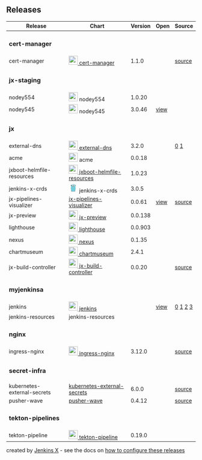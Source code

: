 ## Releases


<table class="table">
  <thead>
    <tr>
      <th scope="col">Release</th>
      <th scope="col">Chart</th>
      <th scope="col">Version</th>
      <th scope="col">Open</th>
      <th scope="col">Source</th>
    </tr>
  </thead>
  <tbody>
    <tr>
		      <td colspan='5'><h3>cert-manager</h3></td>
		    </tr>
	    <tr>
	      <td>cert-manager</td>
	      <td title='A Helm chart for cert-manager'><a href='https://github.com/jetstack/cert-manager'> <img src='https://raw.githubusercontent.com/jetstack/cert-manager/master/logo/logo.png' width='24px' height='24px'> cert-manager</a></td>
	      <td>1.1.0</td>
	      <td></td>
	      <td><a href='https://github.com/jetstack/cert-manager'>source</a></td>
	    </tr>
    <tr>
		      <td colspan='5'><h3>jx-staging</h3></td>
		    </tr>
	    <tr>
	      <td>nodey554</td>
	      <td title='A Helm chart for Kubernetes'> <img src='https://raw.githubusercontent.com/cdfoundation/artwork/master/jenkinsx/icon/color/jenkinsx-icon-color.png' width='24px' height='24px'> nodey554</td>
	      <td>1.0.20</td>
	      <td></td>
	      <td></td>
	    </tr>
    <tr>
	      <td>nodey545</td>
	      <td title='A Helm chart for Kubernetes'> <img src='https://raw.githubusercontent.com/cdfoundation/artwork/master/jenkinsx/icon/color/jenkinsx-icon-color.png' width='24px' height='24px'> nodey545</td>
	      <td>3.0.46</td>
	      <td><a href='http://nodey545-jx-staging.34.105.246.143.xip.io'>view</a></td>
	      <td></td>
	    </tr>
    <tr>
		      <td colspan='5'><h3>jx</h3></td>
		    </tr>
	    <tr>
	      <td>external-dns</td>
	      <td title='ExternalDNS is a Kubernetes addon that configures public DNS servers with information about exposed Kubernetes services to make them discoverable.'><a href='https://github.com/kubernetes-sigs/external-dns'> <img src='https://bitnami.com/assets/stacks/external-dns/img/external-dns-stack-110x117.png' width='24px' height='24px'> external-dns</a></td>
	      <td>3.2.0</td>
	      <td></td>
	      <td><a href='https://github.com/kubernetes-sigs/external-dns'>0</a> <a href='https://github.com/bitnami/bitnami-docker-external-dns'>1</a> </td>
	    </tr>
    <tr>
	      <td>acme</td>
	      <td title='Acme'> <img src='https://avatars2.githubusercontent.com/u/35583233?s=200&v=4' width='24px' height='24px'> acme</td>
	      <td>0.0.18</td>
	      <td></td>
	      <td></td>
	    </tr>
    <tr>
	      <td>jxboot-helmfile-resources</td>
	      <td title='A Helm chart for the resources for JX Boot'><a href='https://github.com/jenkins-x-charts/jxboot-helmfile-resources'> <img src='https://raw.githubusercontent.com/jenkins-x/jenkins-x-website/master/images/logo/jenkinsx-icon-color.svg' width='24px' height='24px'> jxboot-helmfile-resources</a></td>
	      <td>1.0.23</td>
	      <td></td>
	      <td></td>
	    </tr>
    <tr>
	      <td>jenkins-x-crds</td>
	      <td title='Custom Resource Definitions for Jenkins X'> <img src='https://raw.githubusercontent.com/jenkins-x/jenkins-x-platform/d273e09/images/go.png' width='24px' height='24px'> jenkins-x-crds</td>
	      <td>3.0.5</td>
	      <td></td>
	      <td></td>
	    </tr>
    <tr>
	      <td>jx-pipelines-visualizer</td>
	      <td title='Web UI for Jenkins X, with a clear goal - visualize the pipelines - and their logs.'><a href='https://github.com/jenkins-x/jx-pipelines-visualizer'> jx-pipelines-visualizer</a></td>
	      <td>0.0.61</td>
	      <td><a href='http://dashboard-jx.34.105.246.143.xip.io'>view</a></td>
	      <td><a href='https://github.com/jenkins-x/jx-pipelines-visualizer'>source</a></td>
	    </tr>
    <tr>
	      <td>jx-preview</td>
	      <td title='This chart installs the jx-preview CRD and garbagecollection job
'><a href='https://github.com/jenkins-x/jx-preview'> <img src='https://raw.githubusercontent.com/jenkins-x/jenkins-x-website/master/images/logo/jenkinsx-icon-color.svg' width='24px' height='24px'> jx-preview</a></td>
	      <td>0.0.138</td>
	      <td></td>
	      <td></td>
	    </tr>
    <tr>
	      <td>lighthouse</td>
	      <td title='This chart bootstraps installation of [Lighthouse](https://github.com/jenkins-x/lighthouse).
'><a href='https://github.com/jenkins-x/lighthouse'> <img src='https://raw.githubusercontent.com/jenkins-x/jenkins-x-website/master/images/logo/jenkinsx-icon-color.svg' width='24px' height='24px'> lighthouse</a></td>
	      <td>0.0.903</td>
	      <td></td>
	      <td></td>
	    </tr>
    <tr>
	      <td>nexus</td>
	      <td title='A Helm chart for Kubernetes'><a href='https://github.com/jenkins-x-charts/nexus'> <img src='https://raw.githubusercontent.com/jenkins-x/jenkins-x-platform/master/jenkins-x-platform/images/nexus.png' width='24px' height='24px'> nexus</a></td>
	      <td>0.1.35</td>
	      <td></td>
	      <td></td>
	    </tr>
    <tr>
	      <td>chartmuseum</td>
	      <td title='Host your own Helm Chart Repository'><a href='https://github.com/helm/chartmuseum'> <img src='https://raw.githubusercontent.com/helm/chartmuseum/master/logo2.png' width='24px' height='24px'> chartmuseum</a></td>
	      <td>2.4.1</td>
	      <td></td>
	      <td></td>
	    </tr>
    <tr>
	      <td>jx-build-controller</td>
	      <td title='Jenkins X next gen cloud CI / CD platform for Kubernetes'><a href='https://jenkins-x.io/'> <img src='https://jenkins-x.github.io/jenkins-x-website/img/profile.png' width='24px' height='24px'> jx-build-controller</a></td>
	      <td>0.0.20</td>
	      <td></td>
	      <td><a href='https://github.com/jenkins-x-plugins/jx-build-controller'>source</a></td>
	    </tr>
    <tr>
		      <td colspan='5'><h3>myjenkinsa</h3></td>
		    </tr>
	    <tr>
	      <td>jenkins</td>
	      <td title='Jenkins - Build great things at any scale! The leading open source automation server, Jenkins provides hundreds of plugins to support building, deploying and automating any project.'><a href='https://jenkins.io/'> <img src='https://wiki.jenkins-ci.org/download/attachments/2916393/logo.png' width='24px' height='24px'> jenkins</a></td>
	      <td></td>
	      <td><a href='http://jenkins-myjenkinsa.34.105.246.143.xip.io'>view</a></td>
	      <td><a href='https://github.com/jenkinsci/jenkins'>0</a> <a href='https://github.com/jenkinsci/docker-inbound-agent'>1</a> <a href='https://github.com/maorfr/kube-tasks'>2</a> <a href='https://github.com/jenkinsci/configuration-as-code-plugin'>3</a> </td>
	    </tr>
    <tr>
	      <td>jenkins-resources</td>
	      <td title=''> jenkins-resources</td>
	      <td></td>
	      <td></td>
	      <td></td>
	    </tr>
    <tr>
		      <td colspan='5'><h3>nginx</h3></td>
		    </tr>
	    <tr>
	      <td>ingress-nginx</td>
	      <td title='Ingress controller for Kubernetes using NGINX as a reverse proxy and load balancer'><a href='https://github.com/kubernetes/ingress-nginx'> <img src='https://upload.wikimedia.org/wikipedia/commons/thumb/c/c5/Nginx_logo.svg/500px-Nginx_logo.svg.png' width='24px' height='24px'> ingress-nginx</a></td>
	      <td>3.12.0</td>
	      <td></td>
	      <td><a href='https://github.com/kubernetes/ingress-nginx'>source</a></td>
	    </tr>
    <tr>
		      <td colspan='5'><h3>secret-infra</h3></td>
		    </tr>
	    <tr>
	      <td>kubernetes-external-secrets</td>
	      <td title='Kubernetes External Secrets CustomResourceDefinition'><a href='https://github.com/godaddy/kubernetes-external-secrets'> kubernetes-external-secrets</a></td>
	      <td>6.0.0</td>
	      <td></td>
	      <td><a href='https://github.com/godaddy/kubernetes-external-secrets'>source</a></td>
	    </tr>
    <tr>
	      <td>pusher-wave</td>
	      <td title='wave chart that runs on kubernetes'><a href='https://github.com/pusher/wave'> pusher-wave</a></td>
	      <td>0.4.12</td>
	      <td></td>
	      <td><a href='https://github.com/pusher/wave'>source</a></td>
	    </tr>
    <tr>
		      <td colspan='5'><h3>tekton-pipelines</h3></td>
		    </tr>
	    <tr>
	      <td>tekton-pipeline</td>
	      <td title='A Helm chart for Tekton Pipelines'><a href='https://github.com/cdfoundation/tekton-helm-chart'> <img src='https://avatars2.githubusercontent.com/u/47602533' width='24px' height='24px'> tekton-pipeline</a></td>
	      <td>0.19.0</td>
	      <td></td>
	      <td></td>
	    </tr>

  </tbody>
</table>

created by [Jenkins X](https://jenkins-x.io/) - see the docs on [how to configure these releases](https://jenkins-x.io/v3/develop/apps/)
